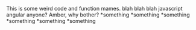 This is some weird code and function mames.
blah blah blah
javascript angular anyone? Amber, why bother?
*something
*something
*something
*something
*something
*something
